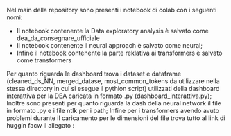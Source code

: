 
Nel main della repository sono presenti i notebook di colab con i seguenti nomi:
- Il notebook contenente la Data exploratory analysis è salvato come dea_da_consegnare_ufficiale
- Il notebook contenente il neural approach è salvato come neural;
- Infine il notebook contenente la parte reklativa ai transformers è salvato come transformers

Per quanto riguarda le dashboard trova i dataset e dataframe (cleaned_ds_NN, merged_datase, most_common_tokens da utilizzare nella stessa directory in cui si esegue il pythion script) utilizzati della dashboard interattiva per la DEA caricata in formato .py (dashboard_interattiva.py);
Inoltre sono presenti per quanto riguarda la dash della neural network il file in formato .py e i file ntlk per i path;
Infine per i transformers avendo avuto problemi durante il caricamento per le dimensioni del file trova tutto al link di huggin facw il allegato : 

